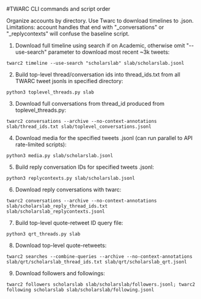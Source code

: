 #TWARC CLI commands and script order

Organize accounts by directory. Use Twarc to download timelines to <handle>.json. Limitations: account handles that end with "_conversations" or "_replycontexts" will confuse the baseline script.

1. Download full timeline using search if on Academic, otherwise omit "--use-search" parameter to download most recent ~3k tweets:

`twarc2 timeline --use-search "scholarslab" slab/scholarslab.jsonl`

2. Build top-level thread/conversation ids into thread_ids.txt from all TWARC tweet jsonls in specified directory:

`python3 toplevel_threads.py slab`

3. Download full conversations from thread_id produced from toplevel_threads.py:

`twarc2 conversations --archive --no-context-annotations slab/thread_ids.txt slab/toplevel_conversations.jsonl`

4. Download media for the specified tweets .jsonl (can run parallel to API rate-limited scripts):

`python3 media.py slab/scholarslab.jsonl`

5. Build reply conversation IDs for specified tweets .jsonl:

`python3 replycontexts.py slab/scholarslab.jsonl`

6. Download reply conversations with twarc:

`twarc2 conversations --archive --no-context-annotations slab/scholarslab_reply_thread_ids.txt slab/scholarslab_replycontexts.jsonl`

7. Build top-level quote-retweet ID query file:

`python3 qrt_threads.py slab`

8. Download top-level quote-retweets:

`twarc2 searches --combine-queries --archive --no-context-annotations slab/qrt/scholarslab_thread_ids.txt slab/qrt/scholarslab_qrt.jsonl`

9. Download followers and followings:

`twarc2 followers scholarslab slab/scholarslab/followers.jsonl; twarc2 following scholarslab slab/scholarslab/following.jsonl`

